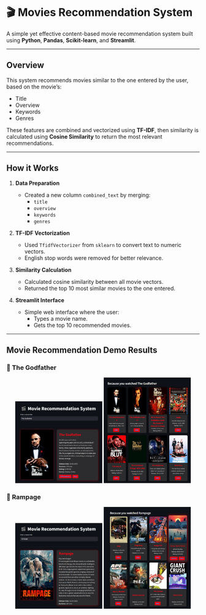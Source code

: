 # 🎬 Movies Recommendation System

A simple yet effective content-based movie recommendation system built using **Python**, **Pandas**, **Scikit-learn**, and **Streamlit**.

---

##  Overview

This system recommends movies similar to the one entered by the user, based on the movie’s:

- Title
- Overview
- Keywords
- Genres

These features are combined and vectorized using **TF-IDF**, then similarity is calculated using **Cosine Similarity** to return the most relevant recommendations.

---

##  How it Works

1. **Data Preparation**
   - Created a new column `combined_text` by merging:
     - `title`
     - `overview`
     - `keywords`
     - `genres`

2. **TF-IDF Vectorization**
   - Used `TfidfVectorizer` from `sklearn` to convert text to numeric vectors.
   - English stop words were removed for better relevance.

3. **Similarity Calculation**
   - Calculated cosine similarity between all movie vectors.
   - Returned the top 10 most similar movies to the one entered.

4. **Streamlit Interface**
   - Simple web interface where the user:
     - Types a movie name.
     - Gets the top 10 recommended movies.

---

##  Movie Recommendation Demo Results

### 🎩 The Godfather
<p align="center">
  <img src="assets/demo1.png" alt="The Godfather Demo 1" width="45%"/>
  <img src="assets/demo2.png" alt="The Godfather Demo 2" width="45%"/>
</p>

### 🦍 Rampage
<p align="center">
  <img src="assets/img1.png" alt="Rampage Demo 1" width="45%"/>
  <img src="assets/img2.jpg" alt="Rampage Demo 2" width="45%"/>
</p>
